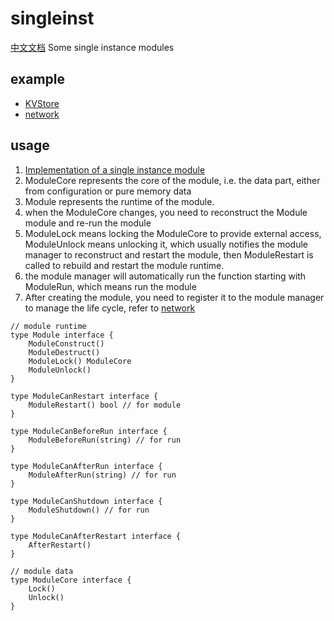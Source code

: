 # singleinst
[中文文档](./README_cn.md)
Some single instance modules

##  example

- [KVStore](https://github.com/DAN-AND-DNA/singleinst-examples)  
- [network](https://github.com/DAN-AND-DNA/singleinst/tree/main/modules/network/internal)
 
## usage

1. [Implementation of a single instance module](https://github.com/DAN-AND-DNA/singleinstmodule)  
2. ModuleCore represents the core of the module, i.e. the data part, either from configuration or pure memory data
3. Module represents the runtime of the module. 
4. when the ModuleCore changes, you need to reconstruct the Module module and re-run the module
5. ModuleLock means locking the ModuleCore to provide external access, ModuleUnlock means unlocking it, which usually notifies the module manager to reconstruct and restart the module, then ModuleRestart is called to rebuild and restart the module runtime.
6. the module manager will automatically run the function starting with ModuleRun, which means run the module
7. After creating the module, you need to register it to the module manager to manage the life cycle, refer to [network](https://github.com/DAN-AND-DNA/singleinst/tree/main/modules/network/internal)

```golang
// module runtime
type Module interface {
	ModuleConstruct()
	ModuleDestruct() 
	ModuleLock() ModuleCore
	ModuleUnlock()
}

type ModuleCanRestart interface {
	ModuleRestart() bool // for module
}

type ModuleCanBeforeRun interface {
	ModuleBeforeRun(string) // for run
}

type ModuleCanAfterRun interface {
	ModuleAfterRun(string) // for run
}

type ModuleCanShutdown interface {
	ModuleShutdown() // for run
}

type ModuleCanAfterRestart interface {
	AfterRestart()
}

// module data
type ModuleCore interface {
	Lock()
	Unlock()
}
```
